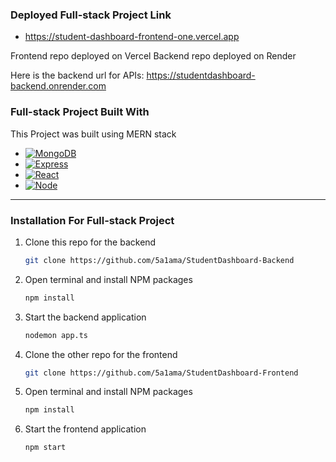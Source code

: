 [Express.js]: https://img.shields.io/badge/Express.js-404D59?style=for-the-badge&logo=express&logoColor=white
[Express-url]: https://expressjs.com/
[Node-url]: https://nodejs.org/
[Node.js]: https://img.shields.io/badge/node.js-8-brightgreen.svg
[React-url]: https://reactjs.org/
[React.js]: https://img.shields.io/badge/React-20232A?style=for-the-badge&logo=react&logoColor=61DAFB
[MongoDB-url]: https://www.mongodb.com/
[MongoDB]: https://img.shields.io/badge/MongoDB-47A248?style=for-the-badge&logo=mongodb&logoColor=white
[MongoDB-url]: https://www.mongodb.com/

### Deployed Full-stack Project Link

- https://student-dashboard-frontend-one.vercel.app

Frontend repo deployed on Vercel
Backend repo deployed on Render

Here is the backend url for APIs: https://studentdashboard-backend.onrender.com

### Full-stack Project Built With

This Project was built using MERN stack

* [![MongoDB][MongoDB]][MongoDB-url]
* [![Express][Express.js]][Express-url]
* [![React][React.js]][React-url]
* [![Node][Node.js]][Node-url]

---

### Installation For Full-stack Project

1. Clone this repo for the backend
   ```sh
   git clone https://github.com/5a1ama/StudentDashboard-Backend
   ```
2. Open terminal and install NPM packages
   ```sh
   npm install 
   ```
3. Start the backend application 
   ```sh
   nodemon app.ts
   ```
4. Clone the other repo for the frontend
   ```sh
   git clone https://github.com/5a1ama/StudentDashboard-Frontend
   ```
5. Open terminal and install NPM packages
   ```sh
   npm install 
   ```
6. Start the frontend application
   ```sh
   npm start 
   ```

